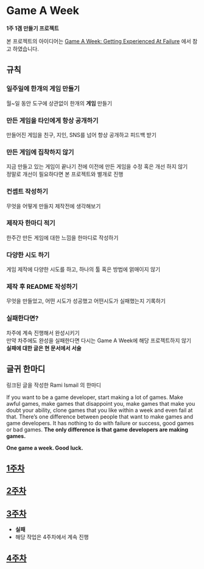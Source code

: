 # Game A Week
**1주 1겜 만들기 프로젝트**  

본 프로젝트의 아이디어는 [Game A Week: Getting Experienced At Failure](https://goo.gl/86yBY4) 에서 참고 하였습니다.

## 규칙

### 일주일에 한개의 게임 만들기
월~일 동안 도구에 상관없이 한개의 **게임** 만들기

### 만든 게임을 타인에게 항상 공개하기
만들어진 게임을 친구, 지인, SNS를 넘어 항상 공개하고 피드백 받기

### 만든 게임에 집착하지 않기
지금 만들고 있는 게임이 끝나기 전에 이전에 만든 게임을 수정 혹은 개선 하지 않기  
정말로 개선이 필요하다면 본 프로젝트와 별개로 진행

### 컨셉트 작성하기
무엇을 어떻게 만들지 제작전에 생각해보기

### 제작자 한마디 적기
한주간 만든 게임에 대한 느낌을 한마디로 작성하기

### 다양한 시도 하기
게임 제작에 다양한 시도를 하고, 하나의 툴 혹은 방법에 얽매이지 않기

### 제작 후 README 작성하기
무엇을 만들었고, 어떤 시도가 성공했고 어떤시도가 실패했는지 기록하기

### 실패한다면?
차주에 계속 진행해서 완성시키기  
만약 차주에도 완성을 실패한다면 다시는 Game A Week에 해당 프로젝트하지 않기  
**실패에 대한 글은 현 문서에서 서술**

## 글귀 한마디

링크된 글을 작성한 Rami Ismail 의 한마디  

If you want to be a game developer, start making a lot of games. Make awful games, make games that disappoint you, make games that make you doubt your ability, clone games that you like within a week and even fail at that. There’s one difference between people that want to make games and game developers. It has nothing to do with failure or success, good games or bad games. **The only difference is that game developers are making games.**

**One game a week. Good luck.**


## [1주차](https://github.com/NotonAlcyone/Mind_Runner)
## [2주차](https://github.com/NotonAlcyone/ClickingMoney)
## [3주차](https://github.com/NotonAlcyone/The-Fragment)
* **실패**
* 해당 작업은 4주차에서 계속 진행

## [4주차](https://github.com/NotonAlcyone/Operation-Cube-Cutscene)
